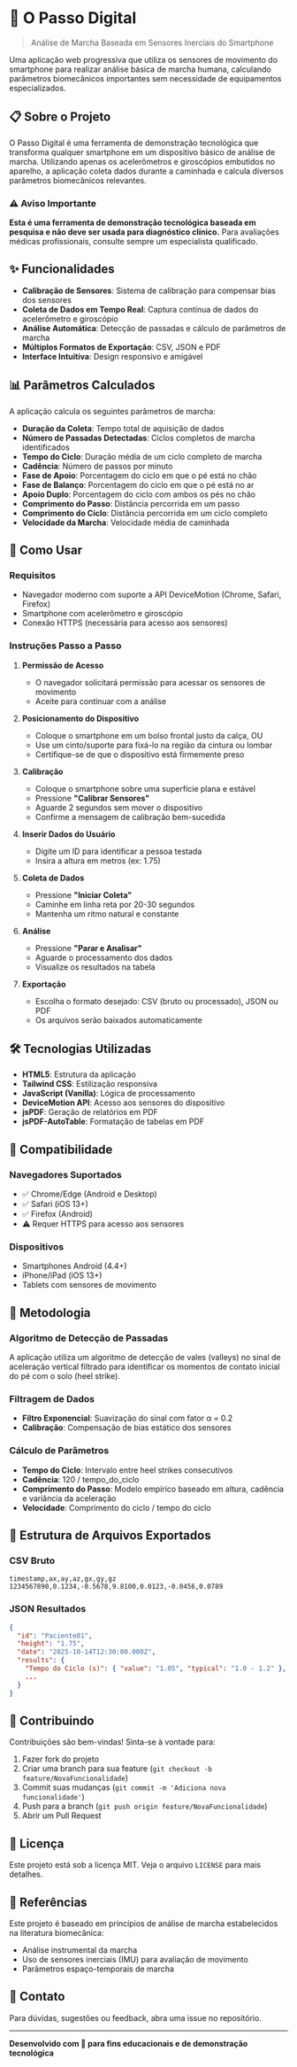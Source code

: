 # 🚶 O Passo Digital

> Análise de Marcha Baseada em Sensores Inerciais do Smartphone

Uma aplicação web progressiva que utiliza os sensores de movimento do smartphone para realizar análise básica de marcha humana, calculando parâmetros biomecânicos importantes sem necessidade de equipamentos especializados.

## 📋 Sobre o Projeto

O Passo Digital é uma ferramenta de demonstração tecnológica que transforma qualquer smartphone em um dispositivo básico de análise de marcha. Utilizando apenas os acelerômetros e giroscópios embutidos no aparelho, a aplicação coleta dados durante a caminhada e calcula diversos parâmetros biomecânicos relevantes.

### ⚠️ Aviso Importante

**Esta é uma ferramenta de demonstração tecnológica baseada em pesquisa e não deve ser usada para diagnóstico clínico.** Para avaliações médicas profissionais, consulte sempre um especialista qualificado.

## ✨ Funcionalidades

- **Calibração de Sensores**: Sistema de calibração para compensar bias dos sensores
- **Coleta de Dados em Tempo Real**: Captura contínua de dados do acelerômetro e giroscópio
- **Análise Automática**: Detecção de passadas e cálculo de parâmetros de marcha
- **Múltiplos Formatos de Exportação**: CSV, JSON e PDF
- **Interface Intuitiva**: Design responsivo e amigável

## 📊 Parâmetros Calculados

A aplicação calcula os seguintes parâmetros de marcha:

- **Duração da Coleta**: Tempo total de aquisição de dados
- **Número de Passadas Detectadas**: Ciclos completos de marcha identificados
- **Tempo do Ciclo**: Duração média de um ciclo completo de marcha
- **Cadência**: Número de passos por minuto
- **Fase de Apoio**: Porcentagem do ciclo em que o pé está no chão
- **Fase de Balanço**: Porcentagem do ciclo em que o pé está no ar
- **Apoio Duplo**: Porcentagem do ciclo com ambos os pés no chão
- **Comprimento do Passo**: Distância percorrida em um passo
- **Comprimento do Ciclo**: Distância percorrida em um ciclo completo
- **Velocidade da Marcha**: Velocidade média de caminhada

## 🚀 Como Usar

### Requisitos

- Navegador moderno com suporte a API DeviceMotion (Chrome, Safari, Firefox)
- Smartphone com acelerômetro e giroscópio
- Conexão HTTPS (necessária para acesso aos sensores)

### Instruções Passo a Passo

1. **Permissão de Acesso**
   - O navegador solicitará permissão para acessar os sensores de movimento
   - Aceite para continuar com a análise

2. **Posicionamento do Dispositivo**
   - Coloque o smartphone em um bolso frontal justo da calça, OU
   - Use um cinto/suporte para fixá-lo na região da cintura ou lombar
   - Certifique-se de que o dispositivo está firmemente preso

3. **Calibração**
   - Coloque o smartphone sobre uma superfície plana e estável
   - Pressione **"Calibrar Sensores"**
   - Aguarde 2 segundos sem mover o dispositivo
   - Confirme a mensagem de calibração bem-sucedida

4. **Inserir Dados do Usuário**
   - Digite um ID para identificar a pessoa testada
   - Insira a altura em metros (ex: 1.75)

5. **Coleta de Dados**
   - Pressione **"Iniciar Coleta"**
   - Caminhe em linha reta por 20-30 segundos
   - Mantenha um ritmo natural e constante

6. **Análise**
   - Pressione **"Parar e Analisar"**
   - Aguarde o processamento dos dados
   - Visualize os resultados na tabela

7. **Exportação**
   - Escolha o formato desejado: CSV (bruto ou processado), JSON ou PDF
   - Os arquivos serão baixados automaticamente

## 🛠️ Tecnologias Utilizadas

- **HTML5**: Estrutura da aplicação
- **Tailwind CSS**: Estilização responsiva
- **JavaScript (Vanilla)**: Lógica de processamento
- **DeviceMotion API**: Acesso aos sensores do dispositivo
- **jsPDF**: Geração de relatórios em PDF
- **jsPDF-AutoTable**: Formatação de tabelas em PDF

## 📱 Compatibilidade

### Navegadores Suportados

- ✅ Chrome/Edge (Android e Desktop)
- ✅ Safari (iOS 13+)
- ✅ Firefox (Android)
- ⚠️ Requer HTTPS para acesso aos sensores

### Dispositivos

- Smartphones Android (4.4+)
- iPhone/iPad (iOS 13+)
- Tablets com sensores de movimento

## 🔬 Metodologia

### Algoritmo de Detecção de Passadas

A aplicação utiliza um algoritmo de detecção de vales (valleys) no sinal de aceleração vertical filtrado para identificar os momentos de contato inicial do pé com o solo (heel strike).

### Filtragem de Dados

- **Filtro Exponencial**: Suavização do sinal com fator α = 0.2
- **Calibração**: Compensação de bias estático dos sensores

### Cálculo de Parâmetros

- **Tempo do Ciclo**: Intervalo entre heel strikes consecutivos
- **Cadência**: 120 / tempo_do_ciclo
- **Comprimento do Passo**: Modelo empírico baseado em altura, cadência e variância da aceleração
- **Velocidade**: Comprimento do ciclo / tempo do ciclo

## 📁 Estrutura de Arquivos Exportados

### CSV Bruto
```csv
timestamp,ax,ay,az,gx,gy,gz
1234567890,0.1234,-0.5678,9.8100,0.0123,-0.0456,0.0789
```

### JSON Resultados
```json
{
  "id": "Paciente01",
  "height": "1.75",
  "date": "2025-10-14T12:30:00.000Z",
  "results": {
    "Tempo do Ciclo (s)": { "value": "1.05", "typical": "1.0 - 1.2" },
    ...
  }
}
```

## 🤝 Contribuindo

Contribuições são bem-vindas! Sinta-se à vontade para:

1. Fazer fork do projeto
2. Criar uma branch para sua feature (`git checkout -b feature/NovaFuncionalidade`)
3. Commit suas mudanças (`git commit -m 'Adiciona nova funcionalidade'`)
4. Push para a branch (`git push origin feature/NovaFuncionalidade`)
5. Abrir um Pull Request

## 📝 Licença

Este projeto está sob a licença MIT. Veja o arquivo `LICENSE` para mais detalhes.

## 🔗 Referências

Este projeto é baseado em princípios de análise de marcha estabelecidos na literatura biomecânica:

- Análise instrumental da marcha
- Uso de sensores inerciais (IMU) para avaliação de movimento
- Parâmetros espaço-temporais de marcha

## 📧 Contato

Para dúvidas, sugestões ou feedback, abra uma issue no repositório.

---

**Desenvolvido com 💙 para fins educacionais e de demonstração tecnológica**
